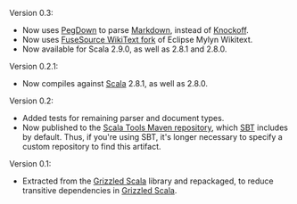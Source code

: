 
Version 0.3:

* Now uses [PegDown][] to parse [Markdown][], instead of [Knockoff][].
* Now uses [FuseSource WikiText fork][] of Eclipse Mylyn Wikitext.
* Now available for Scala 2.9.0, as well as 2.8.1 and 2.8.0.

[PegDown]: http://pegdown.org
[Markdown]: http://daringfireball.net/projects/markdown/
[Knockoff]: http://tristanhunt.com/projects/knockoff/
[FuseSource WikiText fork]: https://github.com/fusesource/wikitext

Version 0.2.1:

* Now compiles against [Scala][] 2.8.1, as well as 2.8.0.

[Scala]: http://www.scala-lang.org/

Version 0.2:

* Added tests for remaining parser and document types.
* Now published to the [Scala Tools Maven repository][], which [SBT][]
  includes by default. Thus, if you're using SBT, it's longer necessary to
  specify a custom repository to find this artifact.

[Scala Tools Maven repository]: http://www.scala-tools.org/repo-releases/
[SBT]: http://code.google.com/p/simple-build-tool/

Version 0.1:

* Extracted from the [Grizzled Scala][] library and repackaged, to reduce
  transitive dependencies in [Grizzled Scala][].
  
[Grizzled Scala]: http://software.clapper.org/grizzled-scala/
